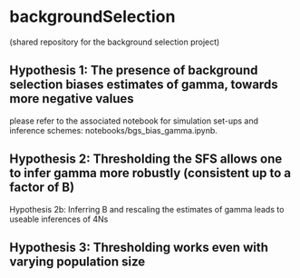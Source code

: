 # backgroundSelection
(shared repository for the background selection project)

## Hypothesis 1: The presence of background selection biases estimates of gamma, towards more negative values
please refer to the associated notebook for simulation set-ups and inference schemes: notebooks/bgs_bias_gamma.ipynb. 

## Hypothesis 2: Thresholding the SFS allows one to infer gamma more robustly (consistent up to a factor of B)

Hypothesis 2b: Inferring B and rescaling the estimates of gamma leads to useable inferences of 4Ns

## Hypothesis 3: Thresholding works even with varying population size




